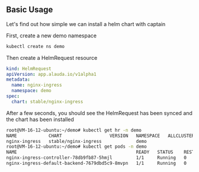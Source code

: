 ## Basic Usage

Let's find out how simple we can install a helm chart with captain


First, create a new demo namespace

```bash
kubectl create ns demo
```

Then create a HelmRequest resource

```yaml
kind: HelmRequest
apiVersion: app.alauda.io/v1alpha1
metadata:
  name: nginx-ingress
  namespace: demo
spec:
  chart: stable/nginx-ingress
``` 

After a few seconds, you should see the HelmRequest has been synced and the chart has been installed

```bash
root@VM-16-12-ubuntu:~/demo# kubectl get hr -n demo
NAME            CHART                  VERSION   NAMESPACE   ALLCLUSTER   PHASE    AGE
nginx-ingress   stable/nginx-ingress             demo                     Synced   77s
root@VM-16-12-ubuntu:~/demo# kubectl get pods -n demo
NAME                                             READY   STATUS    RESTARTS   AGE
nginx-ingress-controller-78db9fb87-5hmjl         1/1     Running   0          80s
nginx-ingress-default-backend-7679dbd5c9-8mvpn   1/1     Running   0          79s
```


